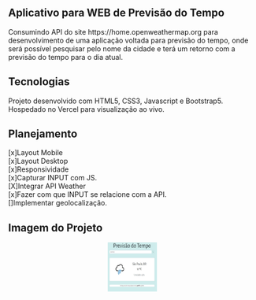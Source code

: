 ## Aplicativo para WEB de Previsão do Tempo
<p>Consumindo API do site https://home.openweathermap.org para desenvolvimento de uma aplicação voltada
para previsão do tempo, onde será possível pesquisar pelo nome da cidade e terá um retorno com a previsão do tempo para o dia atual.</p>

## Tecnologias
<p>Projeto desenvolvido com HTML5, CSS3, Javascript e Bootstrap5. Hospedado no Vercel para visualização ao vivo.</p>

## Planejamento
[x]Layout Mobile<br>
[x]Layout Desktop<br>
[x]Responsividade<br>
[x]Capturar INPUT com JS.<br>
[X]Integrar API Weather<br>
[x]Fazer com que INPUT se relacione com a API.<br>
[]Implementar geolocalização.<br>

## Imagem do Projeto
<p align="center">
<img src="./images/projetoimg.JPG" alt="Imagem do Projeto" style="height: 100px; width:100px;"/>
</p>